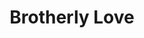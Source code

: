 ---
pid: CH73
title: Brotherly Love
location_transcription: Next to the LOVE statue 13th and JFK
zipcode: '19148'
outside_phl: 
neighborhood: Whitman,Pennsport,South Philadelphia
age: '23'
age_range: 20-29
instagram: 
image_file_name: CH_73.jpg
proposal_transcription: I see this current monument, to //me// and it seems to be
  an exercise in the narcissism and celebrity culture that has overtaken American
  cultures and has allowed for a celebrity to become president. My own monument would
  not be of one person, but multiple people in a friendly embrace. We see to often
  monuments to the individual, but rarely the collective.
topic: Brotherly Love,Inclusivity,Unity
topic_summary: 0, 0, 0
type: Other No Form
keywords_other: 
credit: Christian M.
image_labels: 
twitter: 
facebook: 
permalink: "/monuments/ch73/"
layout: item-page
---